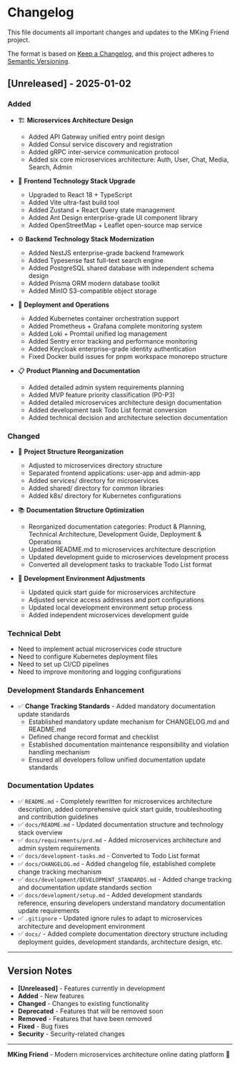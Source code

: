 # Changelog

This file documents all important changes and updates to the MKing Friend project.

The format is based on [Keep a Changelog](https://keepachangelog.com/en/1.0.0/),
and this project adheres to [Semantic Versioning](https://semver.org/).

## [Unreleased] - 2025-01-02

### Added
- 🏗️ **Microservices Architecture Design**
  - Added API Gateway unified entry point design
  - Added Consul service discovery and registration
  - Added gRPC inter-service communication protocol
  - Added six core microservices architecture: Auth, User, Chat, Media, Search, Admin

- 🎨 **Frontend Technology Stack Upgrade**
  - Upgraded to React 18 + TypeScript
  - Added Vite ultra-fast build tool
  - Added Zustand + React Query state management
  - Added Ant Design enterprise-grade UI component library
  - Added OpenStreetMap + Leaflet open-source map service

- ⚙️ **Backend Technology Stack Modernization**
  - Added NestJS enterprise-grade backend framework
  - Added Typesense fast full-text search engine
  - Added PostgreSQL shared database with independent schema design
  - Added Prisma ORM modern database toolkit
  - Added MinIO S3-compatible object storage

- 🚀 **Deployment and Operations**
  - Added Kubernetes container orchestration support
  - Added Prometheus + Grafana complete monitoring system
  - Added Loki + Promtail unified log management
  - Added Sentry error tracking and performance monitoring
  - Added Keycloak enterprise-grade identity authentication
  - Fixed Docker build issues for pnpm workspace monorepo structure

- 📋 **Product Planning and Documentation**
  - Added detailed admin system requirements planning
  - Added MVP feature priority classification (P0-P3)
  - Added detailed microservices architecture design documentation
  - Added development task Todo List format conversion
  - Added technical decision and architecture selection documentation

### Changed
- 📁 **Project Structure Reorganization**
  - Adjusted to microservices directory structure
  - Separated frontend applications: user-app and admin-app
  - Added services/ directory for microservices
  - Added shared/ directory for common libraries
  - Added k8s/ directory for Kubernetes configurations

- 📚 **Documentation Structure Optimization**
  - Reorganized documentation categories: Product & Planning, Technical Architecture, Development Guide, Deployment & Operations
  - Updated README.md to microservices architecture description
  - Updated development guide to microservices development process
  - Converted all development tasks to trackable Todo List format

- 🔧 **Development Environment Adjustments**
  - Updated quick start guide for microservices architecture
  - Adjusted service access addresses and port configurations
  - Updated local development environment setup process
  - Added independent microservices development guide

### Technical Debt
- Need to implement actual microservices code structure
- Need to configure Kubernetes deployment files
- Need to set up CI/CD pipelines
- Need to improve monitoring and logging configurations

### Development Standards Enhancement
- ✅ **Change Tracking Standards** - Added mandatory documentation update standards
  - Established mandatory update mechanism for CHANGELOG.md and README.md
  - Defined change record format and checklist
  - Established documentation maintenance responsibility and violation handling mechanism
  - Ensured all developers follow unified documentation update standards

### Documentation Updates
- ✅ `README.md` - Completely rewritten for microservices architecture description, added comprehensive quick start guide, troubleshooting and contribution guidelines
- ✅ `docs/README.md` - Updated documentation structure and technology stack overview
- ✅ `docs/requirements/prd.md` - Added microservices architecture and admin system requirements
- ✅ `docs/development-tasks.md` - Converted to Todo List format
- ✅ `docs/CHANGELOG.md` - Added changelog file, established complete change tracking mechanism
- ✅ `docs/development/DEVELOPMENT_STANDARDS.md` - Added change tracking and documentation update standards section
- ✅ `docs/development/setup.md` - Added development standards reference, ensuring developers understand mandatory documentation update requirements
- ✅ `.gitignore` - Updated ignore rules to adapt to microservices architecture and development environment
- ✅ `docs/` - Added complete documentation directory structure including deployment guides, development standards, architecture design, etc.

---

## Version Notes

- **[Unreleased]** - Features currently in development
- **Added** - New features
- **Changed** - Changes to existing functionality
- **Deprecated** - Features that will be removed soon
- **Removed** - Features that have been removed
- **Fixed** - Bug fixes
- **Security** - Security-related changes

---

**MKing Friend** - Modern microservices architecture online dating platform 💝